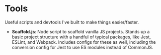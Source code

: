 # Tools
Useful scripts and devtools I've built to make things easier/faster. 

* **Scaffold.js**: Node script to scaffold vanilla JS projects. Stands up a basic project structure with a handful of typical packages, like Jest, ESLint, and Webpack. Includes configs for these as well, including the conversion config for Jest to use ES modules instead of CommonJS. 

